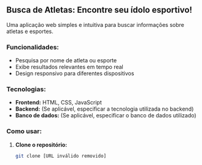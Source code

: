 ## Busca de Atletas: Encontre seu ídolo esportivo!

Uma aplicação web simples e intuitiva para buscar informações sobre atletas e esportes.

### **Funcionalidades:**

* Pesquisa por nome de atleta ou esporte
* Exibe resultados relevantes em tempo real
* Design responsivo para diferentes dispositivos

### **Tecnologias:**

* **Frontend:** HTML, CSS, JavaScript
* **Backend:** (Se aplicável, especificar a tecnologia utilizada no backend)
* **Banco de dados:** (Se aplicável, especificar o banco de dados utilizado)

### **Como usar:**

1. **Clone o repositório:**
   ```bash
   git clone [URL inválido removido]
